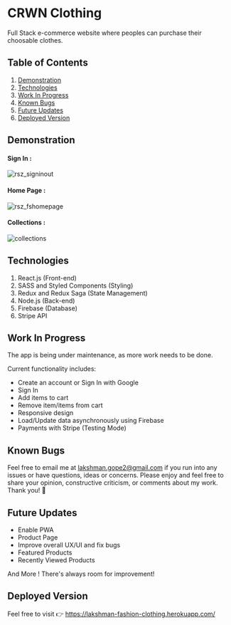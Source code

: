 # CRWN Clothing
Full Stack e-commerce website where peoples can purchase their choosable clothes.

## Table of Contents
1. [Demonstration](#demonstration)
2. [Technologies](#technologies)
3. [Work In Progress](#work-in-progress)
4. [Known Bugs](#known-bugs)
5. [Future Updates](#future-updates)
6. [Deployed Version](#deployed-version)

## Demonstration
#### Sign In :
![rsz_signinout](https://user-images.githubusercontent.com/58518192/73131700-2e763100-403a-11ea-858c-ede3c3164442.png)

#### Home Page :
![rsz_fshomepage](https://user-images.githubusercontent.com/58518192/73131702-359d3f00-403a-11ea-9792-5a79f2fe1d30.png)

#### Collections :
![collections](https://user-images.githubusercontent.com/58518192/73131703-3930c600-403a-11ea-9805-ea0c41614264.gif)

## Technologies
1. React.js (Front-end)
2. SASS and Styled Components (Styling)
3. Redux and Redux Saga (State Management)
4. Node.js (Back-end)
5. Firebase (Database)
6. Stripe API

## Work In Progress

The app is being under maintenance, as more work needs to be done.

Current functionality includes:

* Create an account or Sign In with Google
* Sign In 
* Add items to cart
* Remove item/items from cart
* Responsive design
* Load/Update data asynchronously using Firebase
* Payments with Stripe (Testing Mode)

## Known Bugs
Feel free to email me at lakshman.gope2@gmail.com if you run into any issues or have questions, ideas or concerns. Please enjoy
and feel free to share your opinion, constructive criticism, or comments about my work. Thank you! 🙂

## Future Updates

* Enable PWA
* Product Page
* Improve overall UX/UI and fix bugs
* Featured Products
* Recently Viewed Products

And More ! There's always room for improvement!

## Deployed Version
Feel free to visit 👉 https://lakshman-fashion-clothing.herokuapp.com/
